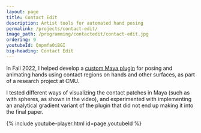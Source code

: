 ```yaml
---
layout: page
title: Contact Edit
description: Artist tools for automated hand posing 
permalink: /projects/contact-edit/
image_path: /programming/contactedit/contact-edit.jpg
ordering: 9
youtubeId: Qnpmfa0iBGI
big-heading: Contact Edit
---
```


In Fall 2022, I helped develop a [custom Maya plugin][contactedit] for posing and animating hands using contact regions on hands and other surfaces, as part of a research project at CMU.

I tested different ways of visualizing the contact patches in Maya (such as with spheres, as shown in the video), and experimented with implementing an analytical gradient variant of the plugin that did not end up making it into the final paper.

{% include youtube-player.html id=page.youtubeId %}

[contactedit]:https://nzfeng.github.io/research/ContactEdit/index.html


